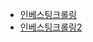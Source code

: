 - [인베스팅크롤링](https://github.com/alvarobartt/investpy)
- [인베스팅크롤링2](https://github.com/financedata-org/FinanceDataReader)